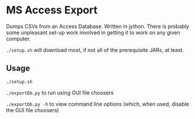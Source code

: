 # MS Access Export

Dumps CSVs from an Access Database. Written in jython. There is probably
some unpleasant set-up work involved in getting it to work on any given
computer.

`./setup.sh` will download most, if not all of the prerequisite JARs,
at least.

## Usage

`./setup.sh`

`./exportDb.py` to run using GUI file choosers

`./exportDb.py -h` to view command line options (which, when used, disable the GUI file choosers)

